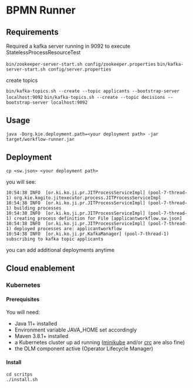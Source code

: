 # BPMN Runner

## Requirements

Required a kafka server running in 9092 to execute StatelessProcessResourceTest

```bin/zookeeper-server-start.sh config/zookeeper.properties```
```bin/kafka-server-start.sh config/server.properties```

create topics

```bin/kafka-topics.sh --create --topic applicants --bootstrap-server localhost:9092```
```bin/kafka-topics.sh --create --topic decisions --bootstrap-server localhost:9092```


## Usage

```java -Dorg.kie.deployment.path=<your deployment path> -jar target/workflow-runner.jar```

## Deployment

```cp <sw.json> <your deployment path>```

you will see:

```
10:54:38 INFO  [or.ki.ko.ji.pr.JITProcessServiceImpl] (pool-7-thread-1) org.kie.kogito.jitexecutor.process.JITProcessServiceImpl
10:54:38 INFO  [or.ki.ko.ji.pr.JITProcessServiceImpl] (pool-7-thread-1) building processes
10:54:38 INFO  [or.ki.ko.ji.pr.JITProcessServiceImpl] (pool-7-thread-1) creating process definition for File [applicantworkflow.sw.json]
10:54:38 INFO  [or.ki.ko.ji.pr.JITProcessServiceImpl] (pool-7-thread-1) deployed processes are: applicantworkflow
10:54:38 INFO  [or.ki.ko.ji.pr.KafkaManager] (pool-7-thread-1) subscribing to kafka topic applicants
```
you can add additional deployments anytime

## Cloud enablement
### Kubernetes
#### Prerequisites
You will need:
- Java 11+ installed
- Environment variable JAVA_HOME set accordingly
- Maven 3.8.1+ installed
- a Kubernetes cluster up ad running ([minikube](https://kubernetes.io/docs/tasks/tools/install-minikube/) and/or [crc](https://developers.redhat.com/products/codeready-containers/overview) are also fine)
- the OLM component active (Operator Lifecycle Manager)
#### Install
```
cd scritps
./install.sh
```
